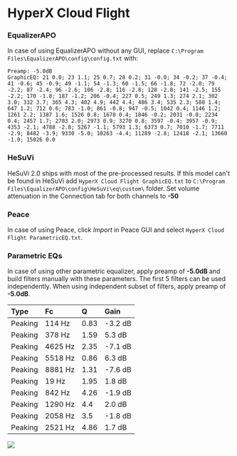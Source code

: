 # HyperX Cloud Flight

### EqualizerAPO
In case of using EqualizerAPO without any GUI, replace `C:\Program Files\EqualizerAPO\config\config.txt`
with:
```
Preamp: -5.0dB
GraphicEQ: 21 0.0; 23 1.1; 25 0.7; 28 0.2; 31 -0.0; 34 -0.2; 37 -0.4; 41 -0.6; 45 -0.9; 49 -1.1; 54 -1.3; 60 -1.5; 66 -1.8; 72 -2.0; 79 -2.2; 87 -2.4; 96 -2.6; 106 -2.8; 116 -2.8; 128 -2.8; 141 -2.5; 155 -2.2; 170 -1.8; 187 -1.2; 206 -0.4; 227 0.5; 249 1.3; 274 2.1; 302 3.0; 332 3.7; 365 4.3; 402 4.9; 442 4.4; 486 3.4; 535 2.3; 588 1.4; 647 1.2; 712 0.6; 783 -1.0; 861 -0.8; 947 -0.5; 1042 0.4; 1146 1.2; 1261 2.2; 1387 1.6; 1526 0.8; 1678 0.4; 1846 -0.2; 2031 -0.8; 2234 0.4; 2457 1.7; 2703 2.0; 2973 0.9; 3270 0.8; 3597 -0.4; 3957 -0.9; 4353 -2.1; 4788 -2.8; 5267 -1.1; 5793 1.3; 6373 0.7; 7010 -1.7; 7711 -2.9; 8482 -3.9; 9330 -5.0; 10263 -4.4; 11289 -2.8; 12418 -2.1; 13660 -1.0; 15026 0.0
```

### HeSuVi
HeSuVi 2.0 ships with most of the pre-processed results. If this model can't be found in HeSuVi add
`HyperX Cloud Flight GraphicEQ.txt` to `C:\Program Files\EqualizerAPO\config\HeSuVi\eq\custom\` folder.
Set volume attenuation in the Connection tab for both channels to **-50**

### Peace
In case of using Peace, click *Import* in Peace GUI and select `HyperX Cloud Flight ParametricEQ.txt`.

### Parametric EQs
In case of using other parametric equalizer, apply preamp of **-5.0dB** and build filters manually
with these parameters. The first 5 filters can be used independently.
When using independent subset of filters, apply preamp of **-5.0dB**.

| Type    | Fc      |    Q | Gain    |
|:--------|:--------|:-----|:--------|
| Peaking | 114 Hz  | 0.83 | -3.2 dB |
| Peaking | 378 Hz  | 1.59 | 5.3 dB  |
| Peaking | 4625 Hz | 2.35 | -7.1 dB |
| Peaking | 5518 Hz | 0.86 | 6.3 dB  |
| Peaking | 8881 Hz | 1.31 | -7.6 dB |
| Peaking | 19 Hz   | 1.95 | 1.8 dB  |
| Peaking | 842 Hz  | 4.26 | -1.9 dB |
| Peaking | 1290 Hz | 4.4  | 2.0 dB  |
| Peaking | 2058 Hz | 3.5  | -1.8 dB |
| Peaking | 2521 Hz | 4.86 | 1.7 dB  |

![](https://raw.githubusercontent.com/jaakkopasanen/AutoEq/master/results/rtings/avg/HyperX%20Cloud%20Flight/HyperX%20Cloud%20Flight.png)
